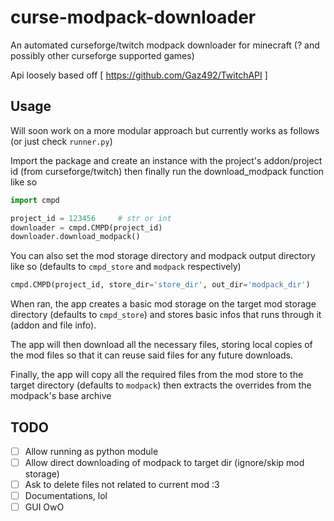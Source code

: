 # curse-modpack-downloader

An automated curseforge/twitch modpack downloader for minecraft (? and possibly other curseforge supported games)

Api loosely based off [ https://github.com/Gaz492/TwitchAPI ]

## Usage

Will soon work on a more modular approach but currently
works as follows (or just check `runner.py`)

Import the package and create an instance with the
project's addon/project id (from curseforge/twitch)
then finally run the download_modpack function like so
```python
import cmpd

project_id = 123456     # str or int
downloader = cmpd.CMPD(project_id)
downloader.download_modpack()
```

You can also set the mod storage directory and modpack
output directory like so (defaults to `cmpd_store` and `modpack` respectively)
```python
cmpd.CMPD(project_id, store_dir='store_dir', out_dir='modpack_dir')
```

When ran, the app creates a basic mod storage on the target mod
storage directory (defaults to `cmpd_store`) and stores
basic infos that runs through it (addon and file info).

The app will then download all the necessary files, storing
local copies of the mod files so that it can reuse said files
for any future downloads.

Finally, the app will copy all the required files from the mod
store to the target directory (defaults to `modpack`) then extracts
the overrides from the modpack's base archive

## TODO
* [ ] Allow running as python module
* [ ] Allow direct downloading of modpack to target dir (ignore/skip mod storage)
* [ ] Ask to delete files not related to current mod :3
* [ ] Documentations, lol
* [ ] GUI OwO
